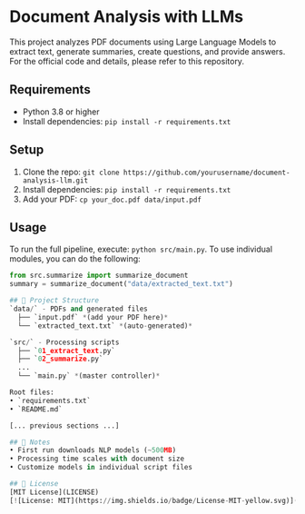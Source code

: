 # Document Analysis with LLMs

This project analyzes PDF documents using Large Language Models to extract text, generate summaries, create questions, and provide answers. For the official code and details, please refer to this repository.

## Requirements
* Python 3.8 or higher
* Install dependencies: `pip install -r requirements.txt`

## Setup
1. Clone the repo: `git clone https://github.com/yourusername/document-analysis-llm.git`
2. Install dependencies: `pip install -r requirements.txt`
3. Add your PDF: `cp your_doc.pdf data/input.pdf`

## Usage
To run the full pipeline, execute: `python src/main.py`. To use individual modules, you can do the following: 
```python
from src.summarize import summarize_document
summary = summarize_document("data/extracted_text.txt")

## 📂 Project Structure
`data/` - PDFs and generated files  
  ├── `input.pdf` *(add your PDF here)*  
  └── `extracted_text.txt` *(auto-generated)*  

`src/` - Processing scripts  
  ├── `01_extract_text.py`  
  ├── `02_summarize.py`  
  ...  
  └── `main.py` *(master controller)*  

Root files:  
• `requirements.txt`  
• `README.md`

[... previous sections ...]

## 📝 Notes
• First run downloads NLP models (~500MB)  
• Processing time scales with document size  
• Customize models in individual script files  

## 📜 License 
[MIT License](LICENSE)  
[![License: MIT](https://img.shields.io/badge/License-MIT-yellow.svg)](https://opensource.org/licenses/MIT)